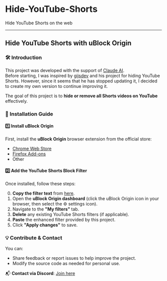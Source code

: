 # Hide-YouTube-Shorts
Hide YouTube Shorts on the web

---

## Hide YouTube Shorts with uBlock Origin  

### 🛠 Introduction  
This project was developed with the support of [Claude AI](https://claude.ai/).  
Before starting, I was inspired by [gijsdev](https://github.com/gijsdev) and his project for hiding YouTube Shorts. However, since it seems that he has stopped updating it, I decided to create my own version to continue improving it.  

The goal of this project is to **hide or remove all Shorts videos on YouTube** effectively.  

### 📌 Installation Guide  

#### 1️⃣ Install uBlock Origin  
First, install the **uBlock Origin** browser extension from the official store:  
- [Chrome Web Store](https://chrome.google.com/webstore/detail/ublock-origin/)  
- [Firefox Add-ons](https://addons.mozilla.org/en-US/firefox/addon/ublock-origin/)
- Other

#### 2️⃣ Add the YouTube Shorts Block Filter  
Once installed, follow these steps:  

0. **Copy the filter text** from [here](https://github.com/CheemsGalaxy/Hide-YouTube-Shorts/blob/main/copy-me.txt).  
1. Open the **uBlock Origin dashboard** (click the uBlock Origin icon in your browser, then select the ⚙️ settings icon).  
2. Navigate to the **"My filters"** tab.  
3. **Delete** any existing YouTube Shorts filters (if applicable).  
4. **Paste** the enhanced filter provided by this project.  
5. Click **"Apply changes"** to save.  

### 💡 Contribute & Contact  
You can:  
- Share feedback or report issues to help improve the project.  
- Modify the source code as needed for personal use.  

📬 **Contact via Discord**: [Join here](https://discord.gg/auFWQS3d)  
